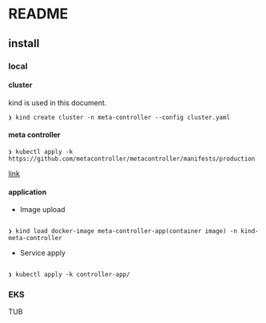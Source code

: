 # README

## install

### local

#### cluster

kind is used in this document.

```bash:bash
❯ kind create cluster -n meta-controller --config cluster.yaml
```

#### meta controller

```bash:bash
❯ kubectl apply -k https://github.com/metacontroller/metacontroller/manifests/production
```

[link](https://metacontroller.github.io/metacontroller/guide/install.html)

#### application

* Image upload

```bash:bash

❯ kind load docker-image meta-controller-app(container image) -n kind-meta-controller

```

* Service apply

```bash:bash

❯ kubectl apply -k controller-app/

```

### EKS

TUB
